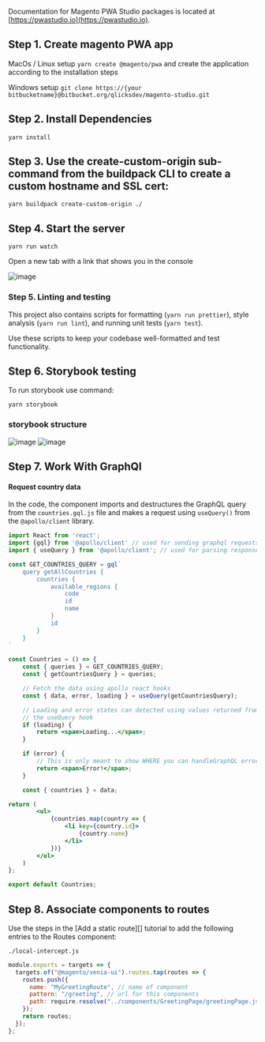 Documentation for Magento PWA Studio packages is located at [https://pwastudio.io](https://pwastudio.io).


## Step 1. Create magento PWA app

MacOs / Linux setup `yarn create @magento/pwa` and create the application according to the installation steps

Windows setup `git clone https://{your bitbucketname}@bitbucket.org/qlicksdev/magento-studio.git`

## Step 2. Install Dependencies

`yarn install`

## Step 3. Use the create-custom-origin sub-command from the buildpack CLI to create a custom hostname and SSL cert:

`yarn buildpack create-custom-origin ./`

## Step 4. Start the server

`yarn run watch`

Open a new tab with a link that shows you in the console

![image](https://user-images.githubusercontent.com/41162650/94237057-edab2080-ff16-11ea-9c3b-21c25314d06a.png)

### Step 5. Linting and testing

This project also contains scripts for formatting (`yarn run prettier`), style analysis (`yarn run lint`), and running unit tests (`yarn test`).

Use these scripts to keep your codebase well-formatted and test functionality.

## Step 6. Storybook testing

To run storybook use command:

`yarn storybook`

### storybook structure

![image](https://user-images.githubusercontent.com/41162650/93874211-b4d33780-fcdb-11ea-8506-cb8860b808e8.png)
![image](https://user-images.githubusercontent.com/41162650/93874277-cae0f800-fcdb-11ea-9c41-e6cbca2fc0a4.png)


## Step 7. Work With GraphQl

#### Request country data

In the code, the component imports and destructures the GraphQL query from the `countries.gql.js` file and makes a request using `useQuery()` from the `@apollo/client` library.

```jsx
import React from 'react';
import {gql} from '@apollo/client' // used for sending graphql requests
import { useQuery } from '@apollo/client'; // used for parsing response from backEnd

const GET_COUNTRIES_QUERY = gql`
	query getAllCountries {
		countries {
			available_regions {
				code
				id
				name
			}
			id
		}
	}
`

const Countries = () => {
    const { queries } = GET_COUNTRIES_QUERY;
    const { getCountriesQuery } = queries;

    // Fetch the data using apollo react hooks
    const { data, error, loading } = useQuery(getCountriesQuery);

    // Loading and error states can detected using values returned from
    // the useQuery hook
    if (loading) {
        return <span>Loading...</span>;
    }

    if (error) {
        // This is only meant to show WHERE you can handleGraphQL errors
        return <span>Error!</span>;
    }

    const { countries } = data;

return (
        <ul>
            {countries.map(country => {
                <li key={country.id}>
                    {country.name}
                </li>
            })}
        </ul>
    )
};

export default Countries;
```

## Step 8. Associate components to routes

Use the steps in the [Add a static route][] tutorial to add the following entries to the Routes component:

`./local-intercept.js`

```js
module.exports = targets => {
  targets.of("@magento/venia-ui").routes.tap(routes => {
    routes.push({
      name: "MyGreetingRoute", // name of component
      pattern: "/greeting", // url for this components
      path: require.resolve("../components/GreetingPage/greetingPage.js") // path to component
    });
    return routes;
  });
};
```

